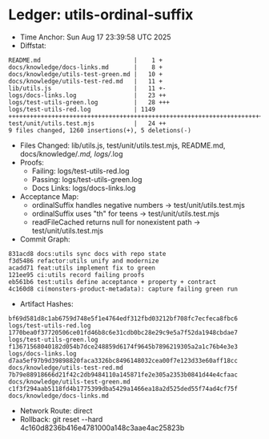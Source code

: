 # Ledger: utils-ordinal-suffix

- Time Anchor: Sun Aug 17 23:39:58 UTC 2025
- Diffstat:

```
README.md                          |    1 +
docs/knowledge/docs-links.md       |    8 +
docs/knowledge/utils-test-green.md |   10 +
docs/knowledge/utils-test-red.md   |   11 +
lib/utils.js                       |   11 +-
logs/docs-links.log                |   23 ++
logs/test-utils-green.log          |   28 +++
logs/test-utils-red.log            | 1149 ++++++++++++++++++++++++++++++++++++++++++++++++++++++++++++++++++++++++++++++++++++
test/unit/utils.test.mjs           |   24 ++
9 files changed, 1260 insertions(+), 5 deletions(-)
```

- Files Changed: lib/utils.js, test/unit/utils.test.mjs, README.md, docs/knowledge/_.md, logs/_.log
- Proofs:
  - Failing: logs/test-utils-red.log
  - Passing: logs/test-utils-green.log
  - Docs Links: logs/docs-links.log
- Acceptance Map:
  - ordinalSuffix handles negative numbers → test/unit/utils.test.mjs
  - ordinalSuffix uses "th" for teens → test/unit/utils.test.mjs
  - readFileCached returns null for nonexistent path → test/unit/utils.test.mjs
- Commit Graph:

```
831acd8 docs:utils sync docs with repo state
f3d5486 refactor:utils unify and modernize
acadd71 feat:utils implement fix to green
121ee95 ci:utils record failing proofs
eb561b6 test:utils define acceptance + property + contract
4c160d8 ci(monsters-product-metadata): capture failing green run
```

- Artifact Hashes:

```
bf69d581d8c1ab6759d748e5f1e4764edf312fbd03212bf708fc7ecfeca8fbc6  logs/test-utils-red.log
1770bea0f37720506ce01fd46b8c6e31cdb0bc28e29c9e5a7f52da1948cbdae7  logs/test-utils-green.log
f13671568040182d054b7dce248859d6174f9645b7896219305a2a1c76b4e3e3  logs/docs-links.log
d7aa5ef97b9d39898820faca3326bc8496148032cea00f7e123d33e60aff18cc  docs/knowledge/utils-test-red.md
7b79e88918666d21f42c2db9484110a145871fe2e305a2353b0841d44e4cfaac  docs/knowledge/utils-test-green.md
c1f3f294aab5118fd4b1775399dba5429a1466ea18a2d525ded55f74ad4cf75f  docs/knowledge/docs-links.md
```

- Network Route: direct
- Rollback: git reset --hard 4c160d8236b416e4781000a148c3aae4ac25823b
